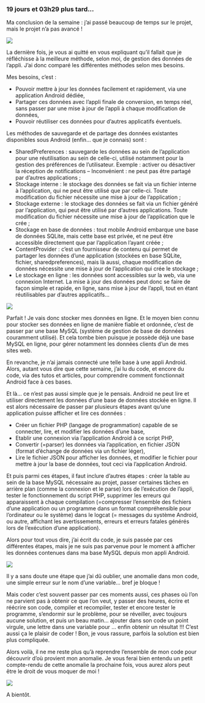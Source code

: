 ### 19 jours et 03h29 plus tard...

Ma conclusion de la semaine : j’ai passé beaucoup de temps sur le projet, mais le projet n’a pas avancé !

<img src = "http://www.reactiongifs.com/r/prc.gif"/>

La dernière fois, je vous ai quitté en vous expliquant qu’il fallait que je réfléchisse à la meilleure méthode, selon moi, de gestion des données de l’appli. J’ai donc comparé les différentes méthodes selon mes besoins.

Mes besoins, c’est :

-	Pouvoir mettre à jour les données facilement et rapidement, via une application Android dédiée,
-	Partager ces données avec l’appli finale de conversion, en temps réel, sans passer par une mise à jour de l’appli à chaque modification de données,
-	Pouvoir réutiliser ces données pour d’autres applicatifs éventuels.

Les méthodes de sauvegarde et de partage des données existantes disponibles sous Android (enfin… que je connais) sont :

-	SharedPreferences : sauvegarde les données au sein de l’application pour une réutilisation au sein de celle-ci, utilisé notamment pour la gestion des préférences de l’utilisateur. Exemple : activer ou désactiver la réception de notifications – Inconvénient : ne peut pas être partagé par d’autres applications ;
-	Stockage interne : le stockage des données se fait via un fichier interne à l’application, qui ne peut être utilisé que par celle-ci. Toute modification du fichier nécessite une mise à jour de l’application ;
-	Stockage externe : le stockage des données se fait via un fichier généré par l’application, qui peut être utilisé par d’autres applications. Toute modification du fichier nécessite une mise à jour de l’application que le crée ;
-	Stockage en base de données : tout mobile Android embarque une base de données SQLite, mais cette base est privée, et ne peut être accessible directement que par l’application l’ayant créée ;
-	ContentProvider : c’est un fournisseur de contenu qui permet de partager les données d’une application (stockées en base SQLite, fichier, sharedpreferences), mais là aussi, chaque modification de données nécessite une mise à jour de l’application qui crée le stockage ;
-	<span class="highlight-span">Le stockage en ligne : les données sont accessibles sur la web, via une connexion Internet. La mise à jour des données peut donc se faire de façon simple et rapide, en ligne, sans mise à jour de l’appli, tout en étant réutilisables par d’autres applicatifs…</span>

<img src="http://www.reactiongifs.com/r/hsk.gif"/>

Parfait ! Je vais donc stocker mes données en ligne. Et le moyen bien connu pour stocker ses données en ligne de manière fiable et ordonnée, c’est de passer par une <span class="highlight-span">base MySQL</span> (système de gestion de base de données couramment utilisé). Et cela tombe bien puisque je possède déjà une base MySQL en ligne, pour gérer notamment les données clients d’un de mes sites web.

En revanche, je n’ai jamais connecté une telle base à une appli Android. Alors, autant vous dire que cette semaine, j’ai lu du code, et encore du code, via des tutos et articles, pour comprendre comment fonctionnait Android face à ces bases.

Et là… ce n’est pas aussi simple que je le pensais. Android ne peut lire et utiliser directement les données d’une base de données stockée en ligne. Il est alors nécessaire de passer par plusieurs étapes avant qu’une application puisse afficher et lire ces données :

-	Créer un <span class="highlight-span">fichier PHP</span> (langage de programmation) capable de se connecter, lire, et modifier les données d’une base,
-	Etablir une connexion via l’application Android à ce script PHP,
-	Convertir (=parser) les données via l’application, en <span class="highlight-span">fichier JSON</span> (format d’échange de données via un fichier léger),
-	Lire le fichier JSON pour afficher les données, et modifier le fichier pour mettre à jour la base de données, tout ceci via l’application Android.

Et puis parmi ces étapes, il faut inclure d’autres étapes : créer la table au sein de la base MySQL nécessaire au projet, passer certaines tâches en arrière plan (comme la connexion et le parse) lors de l’exécution de l’appli, tester le fonctionnement du script PHP, supprimer les erreurs qui apparaissent à chaque <span class="highlight-span">compilation</span> (=compresser l’ensemble des fichiers d’une application ou un programme dans un format compréhensible pour l’ordinateur ou le système) dans le <span class="highlight-span">logcat</span> (= messages du système Android, ou autre, affichant les avertissements, erreurs et erreurs fatales générés lors de l’exécution d’une application).


Alors pour tout vous dire, j’ai écrit du code, je suis passée par ces différentes étapes, mais je ne suis pas parvenue pour le moment à afficher les données contenues dans ma base MySQL depuis mon appli Android.

<img src="http://www.reactiongifs.com/r/dsppntmnt.gif "/>

Il y a sans doute une étape que j’ai dû oublier, une anomalie dans mon code, une simple erreur sur le nom d’une variable… bref je bloque !

Mais coder c’est souvent passer par ces moments aussi, ces phases où l’on ne parvient pas à obtenir ce que l’on veut, y passer des heures, écrire et réécrire son code, compiler et recompiler, tester et encore tester le programme, s’endormir sur le problème, pour se réveiller, avec toujours aucune solution, et puis <span class="highlight-span">un beau matin</span>… ajouter dans son code un point virgule, une lettre dans une variable pour … enfin obtenir un résultat !!! C’est aussi ça le plaisir de coder ! Bon, je vous rassure, parfois la solution est bien plus compliquée.

Alors voilà, il ne me reste plus qu’à reprendre l’ensemble de mon code pour découvrir d’où provient mon anomalie. Je vous ferai bien entendu un petit compte-rendu de cette anomalie la prochaine fois, vous aurez alors peut être le droit de vous moquer de moi !

<img src="http://www.reactiongifs.com/r/pat1.gif"/>

A bientôt.
